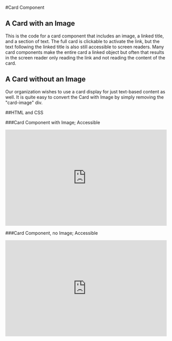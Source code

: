 #Card Component

<h2>A Card with an Image</h2>
<p>This is the code for a card component that includes an image, a linked title, and a section of text.  The full card is clickable to activate the link, but the text following the linked title is also still accessible to screen readers.  Many card components make the entire card a linked object but often that results in the screen reader only reading the link and not reading the content of the card.</p>

<h2>A Card without an Image</h2>
<p>Our organization wishes to use a card display for just text-based content as well.  It is quite easy to convert the Card with Image by simply removing the "card-image" div.</p>

##HTML and CSS

###Card Component with Image; Accessible

<iframe height="300" style="width: 100%;" scrolling="no" title="Card Component with Image; Accessible" src="https://codepen.io/team/UMPO_ADDT/embed/abLrdgK?default-tab=html" frameborder="no" loading="lazy" allowtransparency="true" allowfullscreen="true">
  See the Pen <a href="https://codepen.io/team/UMPO_ADDT/pen/abLrdgK">
  Card Component with Image; Accessible</a> by App Dev & Digital Transformation (<a href="https://codepen.io/team/UMPO_ADDT">@UMPO_ADDT</a>)
  on <a href="https://codepen.io">CodePen</a>.
</iframe>

###Card Component, no Image; Accessible

<iframe height="300" style="width: 100%;" scrolling="no" title="Card Componet, No Image; Accessible" src="https://codepen.io/team/UMPO_ADDT/embed/zYEQBGV?default-tab=html" frameborder="no" loading="lazy" allowtransparency="true" allowfullscreen="true">
  See the Pen <a href="https://codepen.io/team/UMPO_ADDT/pen/zYEQBGV">
  Card Componet, No Image; Accessible</a> by App Dev & Digital Transformation (<a href="https://codepen.io/team/UMPO_ADDT">@UMPO_ADDT</a>)
  on <a href="https://codepen.io">CodePen</a>.
</iframe>
